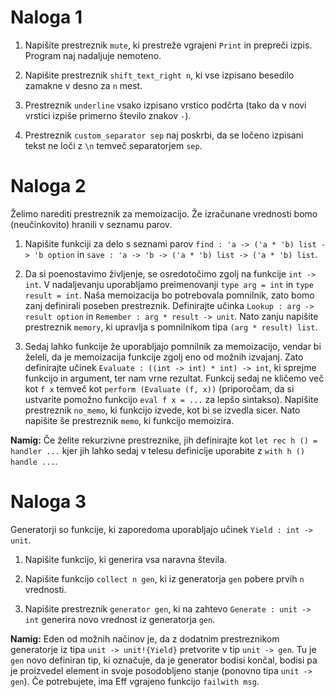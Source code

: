 # Naloga 1

1. Napišite prestreznik `mute`, ki prestreže vgrajeni `Print` in prepreči izpis. Program naj nadaljuje nemoteno. 

2. Napišite prestreznik `shift_text_right n`, ki vse izpisano besedilo zamakne v desno za `n` mest.

3. Prestreznik `underline` vsako izpisano vrstico podčrta (tako da v novi vrstici izpiše primerno število znakov `-`).

4. Prestreznik `custom_separator sep` naj poskrbi, da se ločeno izpisani tekst ne loči z `\n` temveč separatorjem `sep`.

# Naloga 2

Želimo narediti prestreznik za memoizacijo. Že izračunane vrednosti bomo (neučinkovito) hranili v seznamu parov.

1. Napišite funkciji za delo s seznami parov `find : 'a -> ('a * 'b) list -> 'b option` in `save : 'a -> 'b -> ('a * 'b) list -> ('a * 'b) list`.

2. Da si poenostavimo življenje, se osredotočimo zgolj na funkcije `int -> int`. V nadaljevanju uporabljamo preimenovanji `type arg = int` in `type result = int`.
  Naša memoizacija bo potrebovala pomnilnik, zato bomo zanj definirali poseben prestreznik. Definirajte učinka `Lookup : arg -> result option` in `Remember : arg * result -> unit`. Nato zanju napišite prestreznik `memory`, ki upravlja s pomnilnikom tipa `(arg * result) list`.

3. Sedaj lahko funkcije že uporabljajo pomnilnik za memoizacijo, vendar bi želeli, da je memoizacija funkcije zgolj eno od možnih izvajanj. Zato definirajte učinek `Evaluate : ((int -> int) * int) -> int`, ki sprejme funkcijo in argument, ter nam vrne rezultat. 
  Funkcij sedaj ne kličemo več kot `f x` temveč kot `perform (Evaluate (f, x))` (priporočam, da si ustvarite pomožno funkcijo `eval f x = ...` za lepšo sintakso). Napišite prestreznik `no_memo`, ki funkcijo izvede, kot bi se izvedla sicer. Nato napišite še prestreznik `memo`, ki funkcijo memoizira.

**Namig:** Če želite rekurzivne prestreznike, jih definirajte kot `let rec h () = handler ...` kjer jih lahko sedaj v telesu definicije uporabite z `with h () handle ...`.

# Naloga 3

Generatorji so funkcije, ki zaporedoma uporabljajo učinek `Yield : int -> unit`. 

1. Napišite funkcijo, ki generira vsa naravna števila.

2. Napišite funkcijo `collect n gen`, ki iz generatorja `gen` pobere prvih `n` vrednosti.

3. Napišite prestreznik `generator gen`, ki na zahtevo `Generate : unit -> int` generira novo vrednost iz generatorja `gen`.

**Namig:** Eden od možnih načinov je, da z dodatnim prestreznikom generatorje iz tipa `unit -> unit!{Yield}` pretvorite v tip `unit -> gen`. Tu je `gen` novo definiran tip, ki označuje, da je generator bodisi končal, bodisi pa je proizvedel element in svoje posodobljeno stanje (ponovno tipa `unit -> gen`). Če potrebujete, ima Eff vgrajeno funkcijo `failwith msg`.
